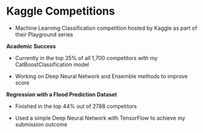 # Kaggle Competitions
- Machine Learning Classification competition hosted by Kaggle as part of their Playground series


**Academic Success**

- Currently in the top 35% of all 1,700 competitors with my CatBoostClassification model

- Working on Deep Neural Network and Ensemble methods to improve score



**Regression with a Flood Prediction Dataset**

- Finished in the top 44% out of 2788 competitors

- Used a simple Deep Neural Network with TensorFlow to achieve my submission outcome
